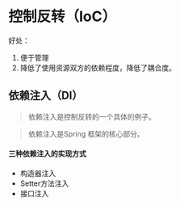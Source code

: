 # 控制反转（IoC）
好处： 
1. 便于管理
2. 降低了使用资源双方的依赖程度，降低了耦合度。

## 依赖注入（DI）
> 依赖注入是控制反转的一个具体的例子。

> 依赖注入是Spring 框架的核心部分。

#### 三种依赖注入的实现方式
- 构造器注入
- Setter方法注入
- 接口注入
